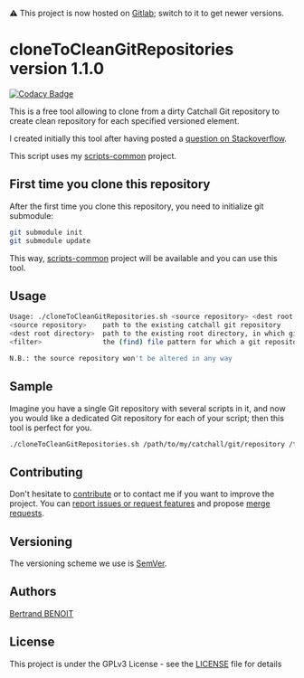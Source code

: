 :warning: This project is now hosted on [Gitlab](https://gitlab.com/bertrand-benoit/cloneToCleanGitRepositories); switch to it to get newer versions.

# cloneToCleanGitRepositories version 1.1.0

[![Codacy Badge](https://api.codacy.com/project/badge/Grade/3e4ce1255ba84133a898d5bd94d6e8f7)](https://app.codacy.com/app/bertrand-benoit/cloneToCleanGitRepositories?utm_source=github.com&utm_medium=referral&utm_content=bertrand-benoit/cloneToCleanGitRepositories&utm_campaign=Badge_Grade_Dashboard)

This is a free tool allowing to clone from a dirty Catchall Git repository to create clean repository for each specified versioned element.

I created initially this tool after having posted a [question on Stackoverflow](https://stackoverflow.com/q/53396677/10524205).

This script uses my [scripts-common](https://gitlab.com/bertrand-benoit/scripts-common) project.

## First time you clone this repository
After the first time you clone this repository, you need to initialize git submodule:
```bash
git submodule init
git submodule update
```

This way, [scripts-common](https://gitlab.com/bertrand-benoit/scripts-common) project will be available and you can use this tool.

## Usage
```bash
Usage: ./cloneToCleanGitRepositories.sh <source repository> <dest root directory> <filter>
<source repository>    path to the existing catchall git repository
<dest root directory>  path to the existing root directory, in which git repositories will be created
<filter>		       the (find) file pattern for which a git repository must be created

N.B.: the source repository won't be altered in any way
```

## Sample
Imagine you have a single Git repository with several scripts in it, and now you would like a dedicated Git repository for each of your script; then this tool is perfect for you.

```bash
./cloneToCleanGitRepositories.sh /path/to/my/catchall/git/repository /tmp/myFirstTest '*.sh'
```

## Contributing
Don't hesitate to [contribute](https://opensource.guide/how-to-contribute/) or to contact me if you want to improve the project.
You can [report issues or request features](https://gitlab.com/bertrand-benoit/cloneToCleanGitRepositories/issues) and propose [merge requests](https://gitlab.com/bertrand-benoit/cloneToCleanGitRepositories/merge_requests).

## Versioning
The versioning scheme we use is [SemVer](http://semver.org/).

## Authors
[Bertrand BENOIT](mailto:contact@bertrand-benoit.net)

## License
This project is under the GPLv3 License - see the [LICENSE](LICENSE) file for details
